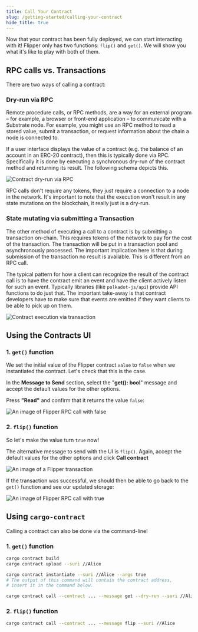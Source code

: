 ```yaml
---
title: Call Your Contract
slug: /getting-started/calling-your-contract
hide_title: true
---
```


Now that your contract has been fully deployed, we can start interacting with it! Flipper only has
two functions: `flip()` and `get()`. We will show you what it's like to play with both of them.

## RPC calls vs. Transactions

There are two ways of calling a contract:

### Dry-run via RPC

Remote procedure calls, or RPC methods, are a way for an external program – for example, a browser
or front-end application – to communicate with a Substrate node. 
For example, you might use an RPC method to read a stored value, submit a transaction, or request
information about the chain a node is connected to.

If a user interface displays the value of a contract (e.g. the balance of an account in
an ERC-20 contract), then this is typically done via RPC. Specifically it is done by
executing a synchronous dry-run of the contract method and returning its result.
The following schema depicts this.

![Contract dry-run via RPC](/img/rpc.svg)

RPC calls don't require any tokens, they just require a connection to a node in the 
network. It's important to note that the execution won't result in any state mutations
on the blockchain, it really just is a dry-run.

### State mutating via submitting a Transaction 

The other method of executing a call to a contract is by submitting a transaction
on-chain. This requires tokens of the network to pay for the cost of the transaction.
The transaction will be put in a transaction pool and asynchronously processed.
The important implication here is that during submission of the transaction no result
is available. This is different from an RPC call.

The typical pattern for how a client can recognize the result of the contract call is
to have the contract emit an event and have the client actively listen for such an
event. Typically libraries (like `polkadot-js/api`) provide API functions to do just that.
The important take-away is that contract developers have to make sure that events
are emitted if they want clients to be able to pick up on them.

![Contract execution via transaction](/img/events.svg)

## Using the Contracts UI

### 1. `get()` function

We set the initial value of the Flipper contract
`value` to `false` when we instantiated the contract. Let's check that this is the case.

In the **Message to Send** section, select the "**get(): bool**" message and accept the default
values for the other options.

Press **"Read"** and confirm that it returns the value `false`:

![An image of Flipper RPC call with false](/img/flipper-false.png)

### 2. `flip()` function

So let's make the value turn `true` now!

The alternative message to send with the UI is `flip()`. Again, accept the default values for the other options and click **Call contract**

![An image of a Flipper transaction](/img/send-as-transaction.png)

If the transaction was successful, we should then be able to go back to the `get()` function and see our updated storage:

![An image of Flipper RPC call with true](/img/flipper-true.png)

## Using `cargo-contract`

Calling a contract can also be done via the command-line! 

### 1. `get()` function

```bash
cargo contract build
cargo contract upload --suri //Alice

cargo contract instantiate --suri //Alice --args true
# The output of this command will contain the contract address,
# insert it in the command below.

cargo contract call --contract ... --message get --dry-run --suri //Alice
```

### 2. `flip()` function

```bash
cargo contract call --contract ... --message flip --suri //Alice
```
